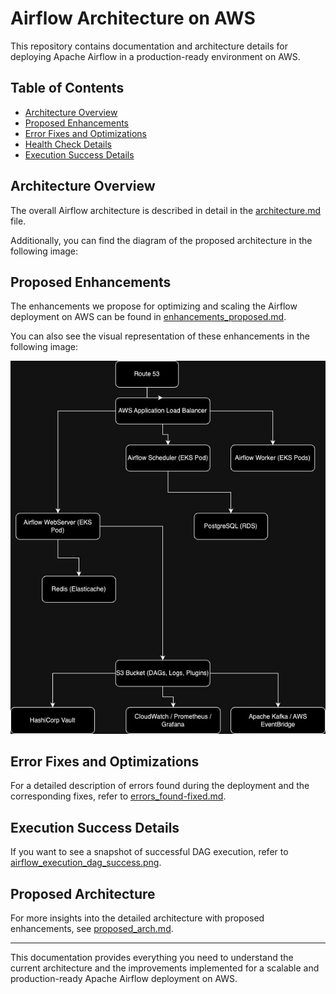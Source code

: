 # Airflow Architecture on AWS

This repository contains documentation and architecture details for deploying Apache Airflow in a production-ready environment on AWS.

## Table of Contents

- [Architecture Overview](#architecture-overview)
- [Proposed Enhancements](#proposed-enhancements)
- [Error Fixes and Optimizations](#error-fixes-and-optimizations)
- [Health Check Details](#health-check-details)
- [Execution Success Details](#execution-success-details)

## Architecture Overview

The overall Airflow architecture is described in detail in the [architecture.md](docs/architecture.md) file.

Additionally, you can find the diagram of the proposed architecture in the following image:


## Proposed Enhancements

The enhancements we propose for optimizing and scaling the Airflow deployment on AWS can be found in [enhancements_proposed.md](docs/enhancements_proposed.md).

You can also see the visual representation of these enhancements in the following image:

![Enhancements Proposed](docs/images/arq.jpg)

## Error Fixes and Optimizations

For a detailed description of errors found during the deployment and the corresponding fixes, refer to [errors_found-fixed.md](docs/errors_found-fixed.md).

## Execution Success Details

If you want to see a snapshot of successful DAG execution, refer to [airflow_execution_dag_success.png](docs/images/airflow_execution_dag_success.png).

## Proposed Architecture

For more insights into the detailed architecture with proposed enhancements, see [proposed_arch.md](docs/proposed_arch.md).

---

This documentation provides everything you need to understand the current architecture and the improvements implemented for a scalable and production-ready Apache Airflow deployment on AWS.
